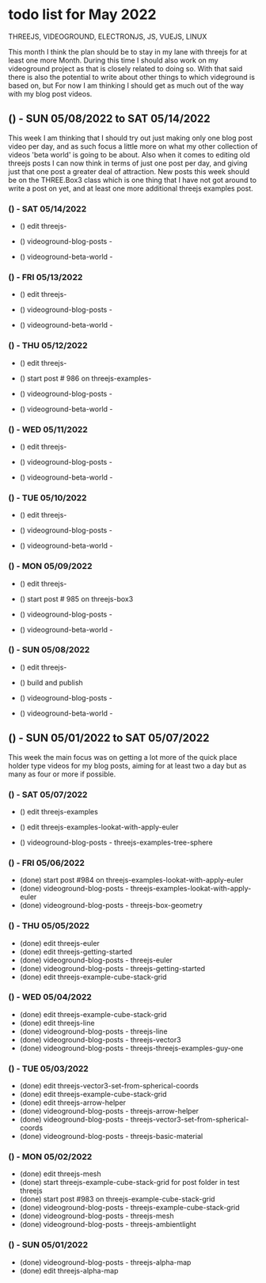 # todo list for May 2022

THREEJS, VIDEOGROUND, ELECTRONJS, JS, VUEJS, LINUX

This month I think the plan should be to stay in my lane with threejs for at least one more Month. During this time I should also work on my videoground project as that is closely related to doing so. With that said there is also the potential to write about other things to which videground is based on, but For now I am thinking I should get as much out of the way with my blog post videos.

<!-- ////////// //////////
    WEEK 2
/////////////// ///////-->
## () - SUN 05/08/2022 to  SAT 05/14/2022

This week I am thinking that I should try out just making only one blog post video per day, and as such focus a little more on what my other collection of videos 'beta world' is going to be about. Also when it comes to editing old threejs posts I can now think in terms of just one post per day, and giving just that one post a greater deal of attraction. New posts this week should be on the THREE.Box3 class which is one thing that I have not got around to write a post on yet, and at least one more additional threejs examples post.

### () - SAT 05/14/2022
* () edit threejs-

* () videoground-blog-posts - 
* () videoground-beta-world - 

### () - FRI 05/13/2022
* () edit threejs-

* () videoground-blog-posts - 
* () videoground-beta-world - 

### () - THU 05/12/2022
* () edit threejs-
* () start post # 986 on threejs-examples-

* () videoground-blog-posts - 
* () videoground-beta-world - 

### () - WED 05/11/2022
* () edit threejs-

* () videoground-blog-posts - 
* () videoground-beta-world - 

### () - TUE 05/10/2022
* () edit threejs-

* () videoground-blog-posts - 
* () videoground-beta-world - 

### () - MON 05/09/2022
* () edit threejs-
* () start post # 985 on threejs-box3

* () videoground-blog-posts - 
* () videoground-beta-world - 

### () - SUN 05/08/2022
* () edit threejs-
* () build and publish

* () videoground-blog-posts - 
* () videoground-beta-world - 

<!-- ////////// //////////
    WEEK 1
/////////////// ///////-->
## () - SUN 05/01/2022 to  SAT 05/07/2022

This week the main focus was on getting a lot more of the quick place holder type videos for my blog posts, aiming for at least two a day but as many as four or more if possible.

### () - SAT 05/07/2022
* () edit threejs-examples
* () edit threejs-examples-lookat-with-apply-euler

* () videoground-blog-posts - threejs-examples-tree-sphere

### () - FRI 05/06/2022
* (done) start post #984 on threejs-examples-lookat-with-apply-euler
* (done) videoground-blog-posts - threejs-examples-lookat-with-apply-euler
* (done) videoground-blog-posts - threejs-box-geometry

### () - THU 05/05/2022
* (done) edit threejs-euler
* (done) edit threejs-getting-started
* (done) videoground-blog-posts - threejs-euler
* (done) videoground-blog-posts - threejs-getting-started
* (done) edit threejs-example-cube-stack-grid

### () - WED 05/04/2022
* (done) edit threejs-example-cube-stack-grid
* (done) edit threejs-line
* (done) videoground-blog-posts - threejs-line
* (done) videoground-blog-posts - threejs-vector3
* (done) videoground-blog-posts - threejs-threejs-examples-guy-one

### () - TUE 05/03/2022
* (done) edit threejs-vector3-set-from-spherical-coords
* (done) edit threejs-example-cube-stack-grid
* (done) edit threejs-arrow-helper
* (done) videoground-blog-posts - threejs-arrow-helper
* (done) videoground-blog-posts - threejs-vector3-set-from-spherical-coords
* (done) videoground-blog-posts - threejs-basic-material

### () - MON 05/02/2022
* (done) edit threejs-mesh
* (done) start threejs-example-cube-stack-grid for post folder in test threejs
* (done) start post #983 on threejs-example-cube-stack-grid
* (done) videoground-blog-posts - threejs-example-cube-stack-grid
* (done) videoground-blog-posts - threejs-mesh
* (done) videoground-blog-posts - threejs-ambientlight


### () - SUN 05/01/2022
* (done) videoground-blog-posts - threejs-alpha-map
* (done) edit threejs-alpha-map